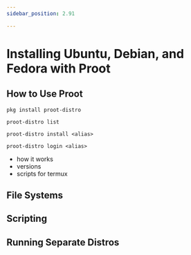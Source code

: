 ```yaml
---
sidebar_position: 2.91

---
```


# Installing Ubuntu, Debian, and Fedora with Proot
## How to Use Proot

```
pkg install proot-distro

proot-distro list

proot-distro install <alias>

proot-distro login <alias>

```

- how it works
- versions
- scripts for termux

## File Systems
## Scripting

## Running Separate Distros
